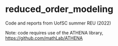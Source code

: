 # reduced_order_modeling
Code and reports from UofSC summer REU (2022)

Note: code requires use of the ATHENA library, https://github.com/mathLab/ATHENA
